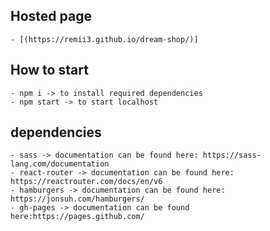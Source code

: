 ## Hosted page

    - [(https://remii3.github.io/dream-shop/)] 

## How to start

    - npm i -> to install required dependencies
    - npm start -> to start localhost



## dependencies

    - sass -> documentation can be found here: https://sass-lang.com/documentation
    - react-router -> documentation can be found here: https://reactrouter.com/docs/en/v6
    - hamburgers -> documentation can be found here: https://jonsuh.com/hamburgers/
    - gh-pages -> documentation can be found here:https://pages.github.com/
